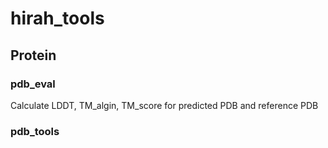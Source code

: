 # hirah_tools

## Protein

### pdb_eval

Calculate LDDT, TM_algin, TM_score for predicted PDB and reference PDB

### pdb_tools

